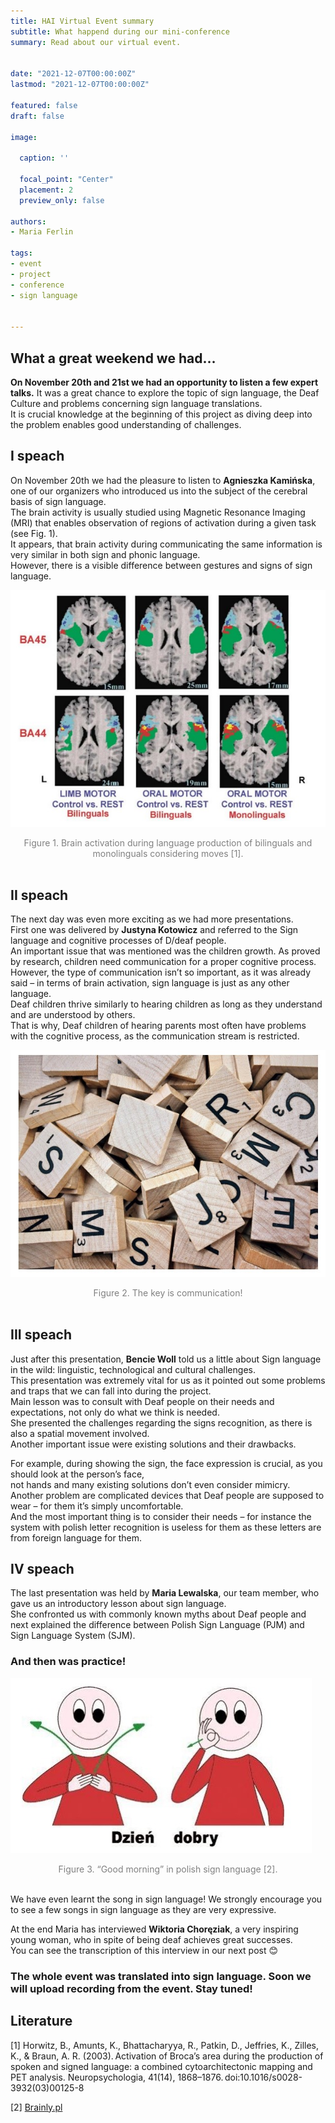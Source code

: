 ```yaml
---
title: HAI Virtual Event summary
subtitle: What happend during our mini-conference
summary: Read about our virtual event.


date: "2021-12-07T00:00:00Z"
lastmod: "2021-12-07T00:00:00Z"

featured: false
draft: false

image:

  caption: ''

  focal_point: "Center"
  placement: 2
  preview_only: false

authors:
- Maria Ferlin

tags:
- event
- project
- conference
- sign language


---
```




## What a great weekend we had… 

**On November 20th and 21st we had an opportunity to listen a few expert talks.**
It was a great chance to explore the topic of sign language, the Deaf Culture and problems concerning sign language translations. <br>
It is crucial knowledge at the beginning of this project as diving deep into the problem enables good understanding of challenges. <br>

## I speach 

On November 20th we had the pleasure to listen to **Agnieszka Kamińska**, one of our organizers who introduced us into the subject of the cerebral basis of sign language.<br>
The brain activity is usually studied using Magnetic Resonance Imaging (MRI) that enables observation of regions of activation during a given task (see Fig. 1). <br>
It appears, that brain activity during communicating the same information is very similar in both sign and phonic language. <br>
However, there is a visible difference between gestures and signs of sign language. <br>



![Figure 1 Brain activation during language production of bilinguals and monolinguals considering moves [1].](figure1.jpg)
<center>
<span style="color:grey; font-size:1em;">Figure 1. Brain activation during language production of bilinguals and monolinguals considering moves [1].</span>
</center>
<br>

## II speach 

The next day was even more exciting as we had more presentations.<br>
First one was delivered by **Justyna Kotowicz** and referred to the Sign language and cognitive processes of D/deaf people. <br>
An important issue that was mentioned was the children growth. As proved by research, children need communication for a proper cognitive process.<br>
However, the type of communication isn’t so important, as it was already said – in terms of brain activation, sign language is just as any other language.<br>
Deaf children thrive similarly to hearing children as long as they understand and are understood by others.<br> 
That is why, Deaf children of hearing parents most often have problems with the cognitive process, as the communication stream is restricted.  <br>

![Figure 2 The key is communication! ](figure2.jpg)
<center>
<span style="color:grey; font-size:1em;">Figure 2. The key is communication!</span>
</center>
<br>

## III speach 

Just after this presentation, **Bencie Woll** told us a little about Sign language in the wild: linguistic, technological and cultural challenges.<br>
This presentation was extremely vital for us as it pointed out some problems and traps that we can fall into during the project.<br>
Main lesson was to consult with Deaf people on their needs and expectations, not only do what we think is needed. <br>
She presented the challenges regarding the signs recognition, as there is also a spatial movement involved. <br>
Another important issue were existing solutions and their drawbacks. <br>

For example, during showing the sign, the face expression is crucial, as you should look at the person’s face, <br>
not hands and many existing solutions don’t even consider mimicry. <br>
Another problem are complicated devices that Deaf people are supposed to wear – for them it’s simply uncomfortable.<br>
And the most important thing is to consider their needs – for instance the system with polish letter recognition is useless for them as these letters are from foreign language for them.<br>

## IV speach 

The last presentation was held by **Maria Lewalska**, our team member, who gave us an introductory lesson about sign language.<br>
She confronted us with commonly known myths about Deaf people and next explained the difference between Polish Sign Language (PJM) and Sign Language System (SJM). <br>

### And then was practice! 
![Figure 3 “Good morning” in polish sign language. [2]](figure3.jpg)
<center>
<span style="color:grey; font-size:1em;">Figure 3. “Good morning” in polish sign language [2].</span>
</center>
<br>

We have even learnt the song in sign language! We strongly encourage you to see a few songs in sign language as they are very expressive. <br>

At the end Maria has interviewed **Wiktoria Choręziak**, a very inspiring young woman, who in spite of being deaf achieves great successes. <br>
You can see the transcription of this interview in our next post 😊 <br>

### The whole event was translated into sign language. Soon we will upload recording from the event. Stay tuned!

## Literature

[1] Horwitz, B., Amunts, K., Bhattacharyya, R., Patkin, D., Jeffries, K., Zilles, K., & Braun, A. R. (2003). Activation of Broca’s area during the production of spoken and signed language: a combined cytoarchitectonic mapping and PET analysis. Neuropsychologia, 41(14), 1868–1876. doi:10.1016/s0028-3932(03)00125-8  

[2] [Brainly.pl](https://brainly.pl/)

